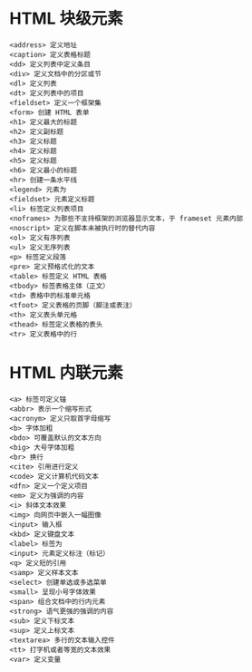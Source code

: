 # HTML 块级元素

    <address> 定义地址
    <caption> 定义表格标题
    <dd> 定义列表中定义条目
    <div> 定义文档中的分区或节
    <dl> 定义列表
    <dt> 定义列表中的项目
    <fieldset> 定义一个框架集
    <form> 创建 HTML 表单
    <h1> 定义最大的标题
    <h2> 定义副标题
    <h3> 定义标题
    <h4> 定义标题
    <h5> 定义标题
    <h6> 定义最小的标题
    <hr> 创建一条水平线
    <legend> 元素为
    <fieldset> 元素定义标题
    <li> 标签定义列表项目
    <noframes> 为那些不支持框架的浏览器显示文本，于 frameset 元素内部
    <noscript> 定义在脚本未被执行时的替代内容
    <ol> 定义有序列表
    <ul> 定义无序列表
    <p> 标签定义段落
    <pre> 定义预格式化的文本
    <table> 标签定义 HTML 表格
    <tbody> 标签表格主体（正文）
    <td> 表格中的标准单元格
    <tfoot> 定义表格的页脚（脚注或表注）
    <th> 定义表头单元格
    <thead> 标签定义表格的表头
    <tr> 定义表格中的行

# HTML 内联元素

    <a> 标签可定义锚
    <abbr> 表示一个缩写形式
    <acronym> 定义只取首字母缩写
    <b> 字体加粗
    <bdo> 可覆盖默认的文本方向
    <big> 大号字体加粗
    <br> 换行
    <cite> 引用进行定义
    <code> 定义计算机代码文本
    <dfn> 定义一个定义项目
    <em> 定义为强调的内容
    <i> 斜体文本效果
    <img> 向网页中嵌入一幅图像
    <input> 输入框
    <kbd> 定义键盘文本
    <label> 标签为
    <input> 元素定义标注（标记）
    <q> 定义短的引用
    <samp> 定义样本文本
    <select> 创建单选或多选菜单
    <small> 呈现小号字体效果
    <span> 组合文档中的行内元素
    <strong> 语气更强的强调的内容
    <sub> 定义下标文本
    <sup> 定义上标文本
    <textarea> 多行的文本输入控件
    <tt> 打字机或者等宽的文本效果
    <var> 定义变量
